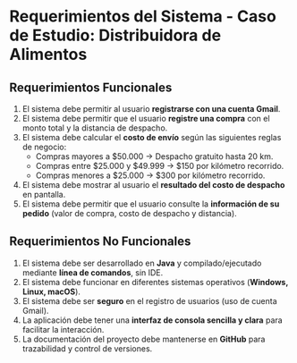# Requerimientos del Sistema - Caso de Estudio: Distribuidora de Alimentos

## Requerimientos Funcionales
1. El sistema debe permitir al usuario **registrarse con una cuenta Gmail**.
2. El sistema debe permitir que el usuario **registre una compra** con el monto total y la distancia de despacho.
3. El sistema debe calcular el **costo de envío** según las siguientes reglas de negocio:
   - Compras mayores a $50.000 → Despacho gratuito hasta 20 km.
   - Compras entre $25.000 y $49.999 → $150 por kilómetro recorrido.
   - Compras menores a $25.000 → $300 por kilómetro recorrido.
4. El sistema debe mostrar al usuario el **resultado del costo de despacho** en pantalla.
5. El sistema debe permitir que el usuario consulte la **información de su pedido** (valor de compra, costo de despacho y distancia).

## Requerimientos No Funcionales
1. El sistema debe ser desarrollado en **Java** y compilado/ejecutado mediante **línea de comandos**, sin IDE.
2. El sistema debe funcionar en diferentes sistemas operativos (**Windows, Linux, macOS**).
3. El sistema debe ser **seguro** en el registro de usuarios (uso de cuenta Gmail).
4. La aplicación debe tener una **interfaz de consola sencilla y clara** para facilitar la interacción.
5. La documentación del proyecto debe mantenerse en **GitHub** para trazabilidad y control de versiones.
